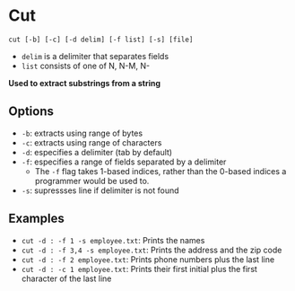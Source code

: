 # Cut
`cut [-b] [-c] [-d delim] [-f list] [-s] [file]`
  - `delim` is a delimiter that separates fields
  - `list` consists of one of N, N-M, N-

**Used to extract substrings from a string**

## Options
- `-b`: extracts using range of bytes
- `-c`: extracts using range of characters
- `-d`: especifies a delimiter (tab by default)
- `-f`: especifies a range of fields separated by a delimiter
  - The `-f` flag takes 1-based indices, rather than the 0-based indices a programmer would be used to. 
- `-s`: supressses line if delimiter is not found

## Examples

- `cut -d : -f 1 -s employee.txt`: Prints the names
- `cut -d : -f 3,4 -s employee.txt`: Prints the address and the zip code
- `cut -d : -f 2 employee.txt`: Prints phone numbers plus the last line
- `cut -d : -c 1 employee.txt`: Prints their first initial plus the first character of the last line
